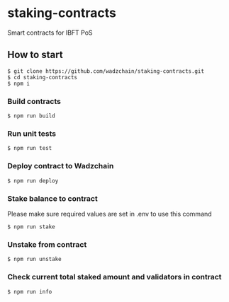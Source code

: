 # staking-contracts

Smart contracts for IBFT PoS

## How to start

```shell
$ git clone https://github.com/wadzchain/staking-contracts.git
$ cd staking-contracts
$ npm i
```

### Build contracts

```shell
$ npm run build
```

### Run unit tests

```shell
$ npm run test
```

### Deploy contract to Wadzchain

```shell
$ npm run deploy
```

### Stake balance to contract

Please make sure required values are set in .env to use this command

```shell
$ npm run stake
```

### Unstake from contract

```shell
$ npm run unstake
```

### Check current total staked amount and validators in contract

```shell
$ npm run info
```
